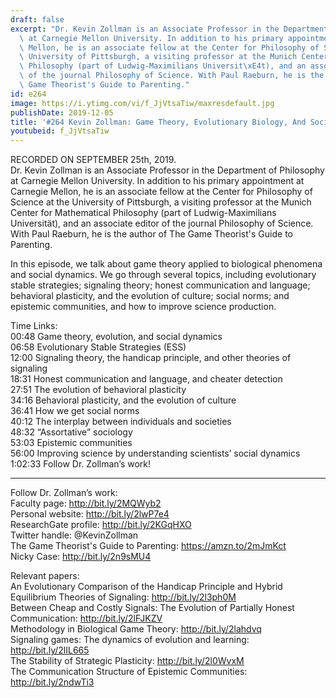 ```yaml
---
draft: false
excerpt: "Dr. Kevin Zollman is an Associate Professor in the Department of Philosophy\
  \ at Carnegie Mellon University. In addition to his primary appointment at Carnegie\
  \ Mellon, he is an associate fellow at the Center for Philosophy of Science at the\
  \ University of Pittsburgh, a visiting professor at the Munich Center for Mathematical\
  \ Philosophy (part of Ludwig-Maximilians Universit\xE4t), and an associate editor\
  \ of the journal Philosophy of Science. With Paul Raeburn, he is the author of The\
  \ Game Theorist's Guide to Parenting."
id: e264
image: https://i.ytimg.com/vi/f_JjVtsaTiw/maxresdefault.jpg
publishDate: 2019-12-05
title: '#264 Kevin Zollman: Game Theory, Evolutionary Biology, And Social Dynamics'
youtubeid: f_JjVtsaTiw
---
```

RECORDED ON SEPTEMBER 25th, 2019.  
Dr. Kevin Zollman is an Associate Professor in the Department of Philosophy at Carnegie Mellon University. In addition to his primary appointment at Carnegie Mellon, he is an associate fellow at the Center for Philosophy of Science at the University of Pittsburgh, a visiting professor at the Munich Center for Mathematical Philosophy (part of Ludwig-Maximilians Universität), and an associate editor of the journal Philosophy of Science. With Paul Raeburn, he is the author of The Game Theorist's Guide to Parenting.

In this episode, we talk about game theory applied to biological phenomena and social dynamics. We go through several topics, including evolutionary stable strategies; signaling theory; honest communication and language; behavioral plasticity, and the evolution of culture; social norms; and epistemic communities, and how to improve science production.

Time Links:  
00:48  Game theory, evolution, and social dynamics  
06:58  Evolutionary Stable Strategies (ESS)  
12:00  Signaling theory, the handicap principle, and other theories of signaling  
18:31  Honest communication and language, and cheater detection  
27:51  The evolution of behavioral plasticity  
34:16  Behavioral plasticity, and the evolution of culture  
36:41  How we get social norms  
40:12  The interplay between individuals and societies  
48:32  “Assortative” sociology  
53:03  Epistemic communities  
56:00  Improving science by understanding scientists’ social dynamics  
1:02:33  Follow Dr. Zollman’s work!

---

Follow Dr. Zollman’s work:  
Faculty page: http://bit.ly/2MQWyb2  
Personal website: http://bit.ly/2lwP7e4  
ResearchGate profile: http://bit.ly/2KGqHXO  
Twitter handle: @KevinZollman  
The Game Theorist's Guide to Parenting: https://amzn.to/2mJmKct  
Nicky Case: http://bit.ly/2n9sMU4

Relevant papers:  
An Evolutionary Comparison of the Handicap Principle and Hybrid Equilibrium Theories of Signaling: http://bit.ly/2l3ph0M  
Between Cheap and Costly Signals: The Evolution of Partially Honest Communication: http://bit.ly/2lFJKZV  
Methodology in Biological Game Theory: http://bit.ly/2lahdvq  
Signaling games: The dynamics of evolution and learning: http://bit.ly/2lIL665  
The Stability of Strategic Plasticity: http://bit.ly/2l0WvxM  
The Communication Structure of Epistemic Communities: http://bit.ly/2ndwTi3

